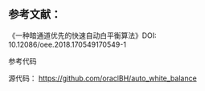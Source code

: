 ## 参考文献：

《一种暗通道优先的快速自动白平衡算法》DOI: 10.12086/oee.2018.170549170549-1

参考代码

源代码：
https://github.com/oraclBH/auto_white_balance
